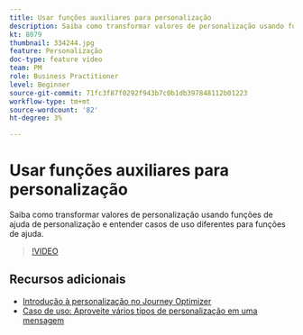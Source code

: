 ```yaml
---
title: Usar funções auxiliares para personalização
description: Saiba como transformar valores de personalização usando funções de ajuda de personalização e entender casos de uso diferentes para funções de ajuda.
kt: 8079
thumbnail: 334244.jpg
feature: Personalização
doc-type: feature video
team: PM
role: Business Practitioner
level: Beginner
source-git-commit: 71fc3f87f0292f943b7c0b1db397848112b01223
workflow-type: tm+mt
source-wordcount: '82'
ht-degree: 3%

---
```



# Usar funções auxiliares para personalização

Saiba como transformar valores de personalização usando funções de ajuda de personalização e entender casos de uso diferentes para funções de ajuda.

>[!VIDEO](https://video.tv.adobe.com/v/334244?quality=12)

## Recursos adicionais

* [Introdução à personalização no Journey Optimizer](https://experienceleague.adobe.com/docs/journey-optimizer/using/create-messages/personalization/personalize.html)
* [Caso de uso: Aproveite vários tipos de personalização em uma mensagem](https://experienceleague.adobe.com/docs/journey-optimizer/using/create-messages/personalization/personalization-use-case.html)
